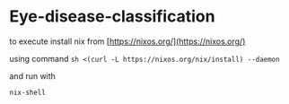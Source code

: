 # Eye-disease-classification

to execute install nix from [https://nixos.org/](https://nixos.org/)

using command 
`sh <(curl -L https://nixos.org/nix/install) --daemon`


and run with 

`nix-shell`

